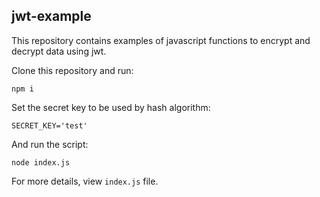 ## jwt-example

This repository contains examples of javascript functions to encrypt and decrypt data using jwt.

Clone this repository and run:

```
npm i
```

Set the secret key to be used by hash algorithm:

```
SECRET_KEY='test'
```

And run the script:

```
node index.js
```

For more details, view `index.js` file.